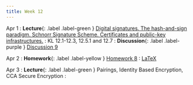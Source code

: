 ```yaml
---
title: Week 12
---
```


Apr 1
: **Lecture**{: .label .label-green } [Digital signatures. The hash-and-sign paradigm. Schnorr Signature Scheme. Certificates and public-key infrastructures.](/assets/lecture_slides/lec17.pdf)
    : KL 12.1-12.3, 12.5.1 and 12.7
: **Discussion**{: .label .label-purple } [Discussion 9](/assets/discussion/disc9.pdf)

Apr 2
: **Homework**{: .label .label-yellow } [Homework 8](/assets/homework/hw8.pdf)
    : [LaTeX](/assets/homework/hw8.tex)

Apr 3
: **Lecture**{: .label .label-green }  Pairings, Identity Based Encryption, CCA Secure Encryption
    :  
